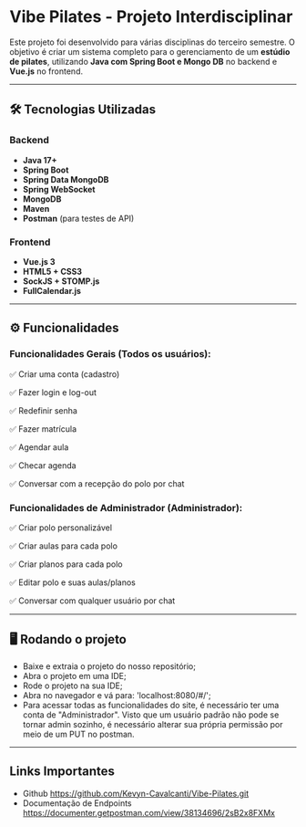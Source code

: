 # Vibe Pilates - Projeto Interdisciplinar

Este projeto foi desenvolvido para várias disciplinas do terceiro semestre. O objetivo é criar um sistema completo para o gerenciamento de um **estúdio de pilates**, utilizando **Java com Spring Boot e Mongo DB** no backend e **Vue.js** no frontend.

---

## 🛠️ Tecnologias Utilizadas

### Backend
- **Java 17+**
- **Spring Boot**
- **Spring Data MongoDB**
- **Spring WebSocket**
- **MongoDB**
- **Maven**
- **Postman** (para testes de API)

### Frontend
- **Vue.js 3**
- **HTML5 + CSS3**
- **SockJS + STOMP.js**
- **FullCalendar.js**

---

## ⚙️ Funcionalidades

### Funcionalidades Gerais (Todos os usuários):

✅ Criar uma conta (cadastro)

✅ Fazer login e log-out

✅ Redefinir senha

✅ Fazer matrícula

✅ Agendar aula

✅ Checar agenda

✅ Conversar com a recepção do polo por chat

### Funcionalidades de Administrador (Administrador):

✅ Criar polo personalizável

✅ Criar aulas para cada polo

✅ Criar planos para cada polo

✅ Editar polo e suas aulas/planos

✅ Conversar com qualquer usuário por chat

- ---

## 🖥️ Rodando o projeto 

- Baixe e extraia o projeto do nosso repositório;
- Abra o projeto em uma IDE;
- Rode o projeto na sua IDE;
- Abra no navegador e vá para: 'localhost:8080/#/';
- Para acessar todas as funcionalidades do site, é necessário ter uma conta de "Administrador". Visto que um usuário padrão não pode se tornar admin sozinho,
é necessário alterar sua própria permissão por meio de um PUT no postman.

- ---

## Links Importantes

- Github https://github.com/Kevyn-Cavalcanti/Vibe-Pilates.git
- Documentação de Endpoints https://documenter.getpostman.com/view/38134696/2sB2x8FXMx
